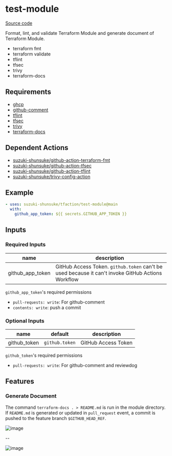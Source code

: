 # test-module

[Source code](https://github.com/suzuki-shunsuke/tfaction/tree/main/test-module)

Format, lint, and validate Terraform Module and generate document of Terraform Module.

* terraform fmt
* terraform validate
* tflint
* tfsec
* trivy
* terraform-docs

## Requirements

* [ghcp](https://github.com/int128/ghcp)
* [github-comment](https://github.com/suzuki-shunsuke/github-comment)
* [tflint](https://github.com/terraform-linters/tflint)
* [tfsec](https://github.com/aquasecurity/tfsec)
* [trivy](https://github.com/aquasecurity/trivy)
* [terraform-docs](https://terraform-docs.io/)

## Dependent Actions

* [suzuki-shunsuke/github-action-terraform-fmt](https://github.com/suzuki-shunsuke/github-action-terraform-fmt)
* [suzuki-shunsuke/github-action-tfsec](https://github.com/suzuki-shunsuke/github-action-tfsec)
* [suzuki-shunsuke/github-action-tflint](https://github.com/suzuki-shunsuke/github-action-tflint)
* [suzuki-shunsuke/trivy-config-action](https://github.com/suzuki-shunsuke/trivy-config-action)

## Example

```yaml
- uses: suzuki-shunsuke/tfaction/test-module@main
  with:
    github_app_token: ${{ secrets.GITHUB_APP_TOKEN }}
```

## Inputs

### Required Inputs

name | description
--- | ---
github_app_token | GitHub Access Token. `github.token` can't be used because it can't invoke GitHub Actions Workflow

`github_app_token`'s required permissions

* `pull-requests: write`: For github-comment
* `contents: write`: push a commit

### Optional Inputs

name | default | description
--- | --- | ---
github_token | `github.token` | GitHub Access Token

`github_token`'s required permissions

* `pull-requests: write`: For github-comment and reviewdog

## Features

### Generate Document

The command `terraform-docs . > README.md` is run in the module directory.
If `README.md` is generated or updated in `pull_request` event, a commit is pushed to the feature branch `$GITHUB_HEAD_REF`.

![image](https://user-images.githubusercontent.com/13323303/156068791-96406162-e42c-4197-aa9c-40bd457af941.png)

--

![image](https://user-images.githubusercontent.com/13323303/156068986-5df71e03-c662-4735-aae8-5acf061d595b.png)
